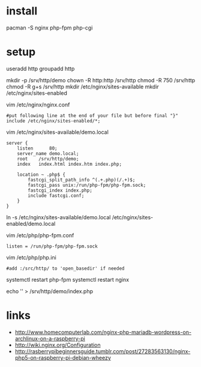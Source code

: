 # install

pacman -S nginx php-fpm php-cgi

# setup

useradd http
groupadd http

mkdir -p /srv/http/demo
chown -R http:http /srv/http
chmod -R 750 /srv/http
chmod -R g+s /srv/http
mkdir /etc/nginx/sites-available
mkdir /etc/nginx/sites-enabled

vim /etc/nginx/nginx.conf

    #put following line at the end of your file but before final "}"
    include /etc/nginx/sites-enabled/*;

vim /etc/nginx/sites-available/demo.local

    server {
        listen      80;
        server_name demo.local;
        root    /srv/http/demo;
        index   index.html index.htm index.php;

        location ~ .php$ {
            fastcgi_split_path_info ^(.+.php)(/.+)$;
            fastcgi_pass unix:/run/php-fpm/php-fpm.sock;
            fastcgi_index index.php;
            include fastcgi.conf;
        }
    }

ln -s /etc/nginx/sites-available/demo.local /etc/nginx/sites-enabled/demo.local

vim /etc/php/php-fpm.conf

    listen = /run/php-fpm/php-fpm.sock

vim /etc/php/php.ini

    #add :/src/http/ to 'open_basedir' if needed

systemctl restart php-fpm
systemctl restart nginx

echo '<?php phpinfo(); ?>' > /srv/http/demo/index.php

# links

* http://www.homecomputerlab.com/nginx-php-mariadb-wordpress-on-archlinux-on-a-raspberry-pi
* http://wiki.nginx.org/Configuration
* http://rasberrypibeginnersguide.tumblr.com/post/27283563130/nginx-php5-on-raspberry-pi-debian-wheezy
